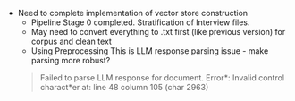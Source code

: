 
* Need to complete implementation of vector store construction
  * Pipeline Stage 0 completed.  Stratification of Interview files.
  * May need to convert everything to .txt first (like previous version) for corpus and clean text
  * Using Preprocessing This is LLM response parsing issue - make parsing more robust?
  > Failed to parse LLM response for document. Error*: Invalid control charact*er at: line 48 column 105 (char 2963) 
  > 

